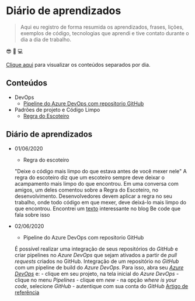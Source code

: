 
# Diário de aprendizados 

> Aqui eu registro de forma resumida os aprendizados, frases, lições, exemplos de código, tecnologias que aprendi e tive contato durante o dia a dia de trabalho.

😎
📖
💻

[Clique aqui](#diário-de-aprendizados) para visualizar os conteúdos separados por dia.

## Conteúdos

- DevOps
    - [Pipeline do Azure DevOps com repositorio GitHub](#pipeline-do-azure-devops-com-repositorio-github)
- Padrões de projeto e Código Limpo
    - [Regra do Escoteiro](#regra-do-escoteiro)

## Diário de aprendizados

- 01/06/2020
    - Regra do escoteiro

    "Deixe o código mais limpo do que estava antes de você mexer nele"
    A regra do escoteiro diz que um escoteiro sempre deve deixar o acampamento mais limpo do que encontrou.
    Em uma conversa com amigos, um deles comentou sobre a Regra do Escoteiro, no desenvolvimento. Desenvolvedores devem aplicar a regra no seu trabalho, onde todo código em que mexer, deve deixá-lo mais limpo do que encontrou.
    Encontrei um [texto](https://becode.com.br/clean-code/#:~:text=Regra%20de%20Escoteiro&text=Para%20desenvolvedores%2C%20podemos%20adaptar%20para,n%C3%A3o%20impactar%20as%20funcionalidades%20existentes.) interessante no blog Be code que fala sobre isso

- 02/06/2020
    - Pipeline do Azure DevOps com repositorio GitHub

    É possível realizar uma integração de seus repositórios do _GitHub_ e criar pipelines no _Azure DevOps_ que sejam ativados a partir de _pull requests_ criados no GitHub. Integração de um repositório no _GitHub_ com um pipeline de build do _Azure DevOps_.
    Para isso, abra seu [_Azure DevOps_](https://dev.azure.com/) e:
        - clique em seu projeto, na tela inicial do _Azure DevOps_
        - clique no menu _Pipelines_
        - clique em _new_
        - na opção _where is your code_, selecione _GitHub_
        - autentique com sua conta do _GitHub_
    [Artigo de referência](https://docs.microsoft.com/en-us/azure/devops/pipelines/create-first-pipeline)




